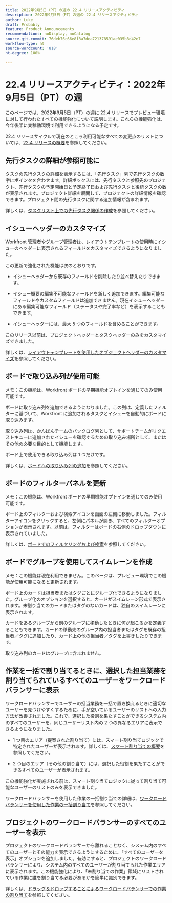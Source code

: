 ```yaml
---
title: 2022年9月5日（PT）の週の 22.4 リリースアクティビティ
description: 2022年9月5日（PT）の週の 22.4 リリースアクティビティ
author: Luke
draft: Probably
feature: Product Announcements
recommendations: noDisplay, noCatalog
source-git-commit: 76deb76c66e8f8a7dea721378591ae035b8d42e7
workflow-type: ht
source-wordcount: '818'
ht-degree: 100%

---
```



# 22.4 リリースアクティビティ：2022年9月5日（PT）の週

このページでは、2022年9月5日（PT）の週に 22.4 リリースでプレビュー環境に対して行われたすべての機能強化について説明します。これらの機能強化は、今年後半に実稼動環境で利用できるようになる予定です。

22.4 リリースサイクルで現在のところ利用可能なすべての変更点のリストについては、[22.4 リリースの概要](/help/quicksilver/product-announcements/product-releases/22.4-release-activity/22-4-release-overview.md)を参照してください。

## 先行タスクの詳細が参照可能に

タスクの先行タスクの詳細を表示するには、「先行タスク」列で先行タスクの数字にポインタを合わせます。詳細ボックスには、先行タスクと参照先のプロジェクト、先行タスクの予定開始日と予定終了日および先行タスクと後続タスクの数が表示されます。プロジェクト詳細を展開して、プロジェクトの詳細情報を確認できます。プロジェクト間の先行タスクに関する追加情報が含まれます。

詳しくは、[タスクリスト上での先行タスク関係の作成](/help/quicksilver/manage-work/tasks/use-prdcssrs/create-predecessors-on-task-list.md)を参照してください。

## イシューヘッダーのカスタマイズ

Workfront 管理者やグループ管理者は、レイアウトテンプレートの使用時にイシューのヘッダーに表示されるフィールドをカスタマイズできるようになりました。

この更新で強化された機能は次のとおりです。

* イシューヘッダーから既存のフィールドを削除したり並べ替えたりできます。

* イシュー概要の編集不可能なフィールドを新しく追加できます。編集可能なフィールドやカスタムフィールドは追加できません。現在イシューヘッダーにある編集可能なフィールド（ステータスや完了率など）を表示することもできます。

* イシューヘッダーには、最大 5 つのフィールドを含めることができます。

このリリース以前は、プロジェクトヘッダーとタスクヘッダーのみをカスタマイズできました。

詳しくは、[レイアウトテンプレートを使用したオブジェクトヘッダーのカスタマイズ](/help/quicksilver/administration-and-setup/customize-workfront/use-layout-templates/customize-object-headers.md)を参照してください。

## ボードで取り込み列が使用可能

メモ：この機能は、Workfront ボードの早期機能オプトインを通じてのみ使用可能です。

ボードに取り込み列を追加できるようになりました。この列は、定義したフィルターに基づいて、Workfront に追加されるタスクとイシューを自動的にボードに取り込みます。

取り込み列は、かんばんチームのバックログ列として、サポートチームがリクエストキューに追加されたイシューを確認するための取り込み場所として、またはその他の必要な目的として機能します。

ボード上で使用できる取り込み列は 1 つだけです。

詳しくは、[ボードへの取り込み列の追加](/help/quicksilver/agile/use-boards-agile-planning-tools/add-intake-column-to-board.md)を参照してください。

## ボードのフィルターパネルを更新

メモ：この機能は、Workfront ボードの早期機能オプトインを通じてのみ使用可能です。

ボード上のフィルターおよび検索アイコンを画面の左側に移動しました。フィルターアイコンをクリックすると、左側にパネルが開き、すべてのフィルターオプションが表示されます。以前は、フィルターはボードの右側のドロップダウンに表示されていました。

詳しくは、[ボードでのフィルタリングおよび検索](/help/quicksilver/agile/get-started-with-boards/filter-search-in-board.md)を参照してください。

## ボードでグループを使用してスイムレーンを作成

メモ：この機能は現在利用できません。このページは、プレビュー環境でこの機能が使用可能になると更新されます。

ボード上のカードは担当者またはタグごとにグループ化できるようになりました。グループ化のオプションを選択すると、カードがスイムレーン形式で表示されます。未割り当てのカードまたはタグのないカードは、独自のスイムレーンに表示されます。

カードをあるグループから別のグループに移動したときに何が起こるかを定義することもできます。カードの移動先のグループ内の担当者またはタグを既存の担当者／タグに追加したり、カード上の他の担当者／タグを上書きしたりできます。

取り込み列のカードはグループに含まれません。

## 作業を一括で割り当てるときに、選択した担当業務を割り当てられているすべてのユーザーをワークロードバランサーに表示

ワークロードバランサーでユーザーの担当業務を一括で置き換えるときに適切なユーザーを見つけやすくするために、手が空いているユーザーのリストへの入力方法が改善されました。これで、選択した役割を果たすことができるシステム内のすべてのユーザーを、同じユーザーリスト内の 2 つの異なるエリアに表示できるようになりました。

* 1 つ目のエリア（提案された割り当て）には、スマート割り当てロジックで特定されたユーザーが表示されます。詳しくは、[スマート割り当ての概要](/help/quicksilver/manage-work/tasks/assign-tasks/smart-assignments.md)を参照してください。

* 2 つ目のエリア（その他の割り当て）には、選択した役割を果たすことができるすべてのユーザーが表示されます。

この機能強化が実施される前は、スマート割り当てロジックに従って割り当て可能なユーザーのリストのみを表示できました。

ワークロードバランサーを使用した作業の一括割り当ての詳細は、[ワークロードバランサーを使用した作業の一括割り当て](/help/quicksilver/resource-mgmt/workload-balancer/assign-work-in-workload-balancer-in-bulk.md)を参照してください。

## プロジェクトのワークロードバランサーのすべてのユーザーを表示

プロジェクトのワークロードバランサーから離れることなく、システム内のすべてのユーザーとその能力を表示できるようにするために、「すべてのユーザーを表示」オプションを追加しました。有効にすると、プロジェクトのワークロードバランサーにより、システム内のすべてのユーザーが割り当てられた作業エリアに表示されます。この機能強化により、「未割り当ての作業」領域にリストされている作業に誰を割り当てる必要があるかを簡単に識別できます。

詳しくは、[ドラッグ＆ドロップすることによるワークロードバランサーでの作業の割り当て](/help/quicksilver/resource-mgmt/workload-balancer/assign-work-in-workload-balancer-by-drag-and-drop.md)を参照してください。

